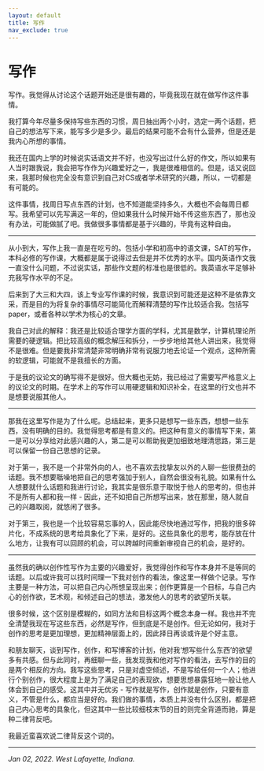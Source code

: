 ```yaml
---
layout: default
title: 写作
nav_exclude: true
---
```


# 写作

写作。我觉得从讨论这个话题开始还是很有趣的，毕竟我现在就在做写作这件事情。

我打算今年尽量多保持写些东西的习惯，周日抽出两个小时，选定一两个话题，把自己的想法写下来，能写多少是多少。最后的结果可能不会有什么营养，但是还是我内心所想的事情。

我还在国内上学的时候说实话语文并不好，也没写出过什么好的作文，所以如果有人当时跟我说，我会把写作作为兴趣爱好之一，我是很难相信的。但是，话又说回来，我那时候也完全没有意识到自己对CS或者学术研究的兴趣，所以，一切都是有可能的。

这件事情，找周日写点东西的计划，也不知道能坚持多久，大概也不会每周日都写。我希望可以先写满这一年的，但如果我什么时候开始不传这些东西了，那也没有办法，可能做腻了吧。我做很多事情都是基于兴趣的，毕竟有这种自由。

---

从小到大，写作上我一直是在吃亏的。包括小学和初高中的语文课，SAT的写作，本科必修的写作课，大概都是属于说得过去但是并不优秀的水平。国内英语作文我一直没什么问题，不过说实话，那些作文题的标准也是很低的。我英语水平足够补充我写作水平的不足。

后来到了大三和大四，该上专业写作课的时候，我意识到可能还是这种不是依靠文采，而是目的为将复杂的事情尽可能简化而解释清楚的写作比较适合我。包括写paper，或者各种以学术为核心的文章。

我自己对此的解释：我还是比较适合理学方面的学科，尤其是数学，计算机理论所需要的硬逻辑。把比较高级的概念解压和拆分，一步步地给其他人讲出来，我觉得不是很难。但是要我非常清楚非常明确非常有说服力地去论证一个观点，这种所需的软逻辑，可能就不是我擅长的方面。

于是我的议论文的确写得不是很好。但大概也无妨，我已经过了需要写严格意义上的议论文的时期。在学术上的写作可以用硬逻辑和知识补全，在这里的行文也并不是想要说服其他人。

---

那我在这里写作是为了什么呢。总结起来，更多只是想写一些东西，想想一些东西，没有明确的目的。我觉得思考都是有意义的。把这种有意义的事情写下来，第一是可以分享给对此感兴趣的人，第二是可以帮助我更加细致地理清思路，第三是可以保留一份自己思想的记录。

对于第一，我不是一个非常外向的人，也不喜欢去找挚友以外的人聊一些很费劲的话题。我不想要聒噪地把自己的思考强加于别人，自然会很没有礼貌。如果有什么人想要就什么话题和我进行讨论，我其实是很乐意于取悦于他人的思考的，但也并不是所有人都和我一样 - 因此，还不如把自己所想写出来，放在那里，随人就自己的兴趣取阅，就悠闲了很多。

对于第三，我也是一个比较容易忘事的人，因此能尽快地通过写作，把我的很多碎片化，不成系统的思考给具象化了下来，是好的。这些具象化的思考，能存放在什么地方，让我有可以回顾的机会，可以跨越时间重新审视自己的机会，是好的。

---

虽然我的确以创作性写作为主要的兴趣爱好，我觉得创作和写作本身并不是等同的话题。以后或许我可以找时间理一下我对创作的看法，像这里一样做个记录。写作主要是一种方法，可以把自己内心所想呈现出来；创作更算是一个目标，与自己内心的创作欲，艺术观，和倾述自己的想法，激发他人的思考的欲望所关联。

很多时候，这个区别是模糊的，如同方法和目标这两个概念本身一样。我也并不完全清楚我现在写这些东西，必然是写作，但到底是不是创作。但无论如何，我对于创作的思考是更加理想，更加精神层面上的，因此择日再谈或许是个好主意。

和朋友聊天，谈到写作，创作，和写博客的计划，他对我‘想写些什么东西’的欲望多有共感。但与此同时，再细聊一些，我发现我和他对写作的看法，去写作的目的是两个相反的方向。我写这些思考，只是对虚空倾述，不是写给任何一个人；他进行个别创作，很大程度上是为了满足自己的表现欲，想要思想暴露狂地一般让他人体会到自己的感受。这其中并无优劣 - 写作就是写作，创作就是创作，只要有意义，不管是什么，都应当是好的。我们做的事情，本质上并没有什么区别，都是把自己内心思考的具象化，但这其中一些比较细枝末节的目的则完全背道而驰，算是种二律背反吧。

我最近蛮喜欢说二律背反这个词的。

---

*Jan 02, 2022. West Lafayette, Indiana.*